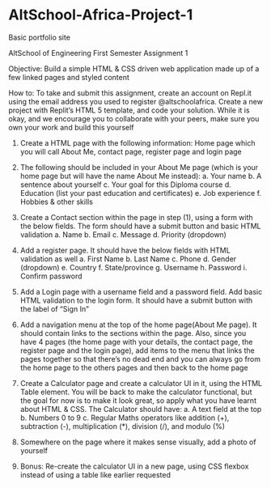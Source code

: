 # AltSchool-Africa-Project-1
Basic portfolio site

AltSchool of Engineering First
Semester Assignment 1

Objective: Build a simple HTML & CSS driven web application made up of a few linked pages
and styled content

How to: To take and submit this assignment, create an account on Repl.it using the email
address you used to register @altschoolafrica. Create a new project with Replit’s HTML 5
template, and code your solution. While it is okay, and we encourage you to collaborate with
your peers, make sure you own your work and build this yourself

1. Create a HTML page with the following information: Home page which you will call
About Me, contact page, register page and login page

2. The following should be included in your About Me page (which is your home page
but will have the name About Me instead):
a. Your name
b. A sentence about yourself
c. Your goal for this Diploma course
d. Education (list your past education and certificates)
e. Job experience
f. Hobbies & other skills

3. Create a Contact section within the page in step (1), using a form with the below
fields. The form should have a submit button and basic HTML validation
a. Name
b. Email
c. Message
d. Priority (dropdown)

4. Add a register page. It should have the below fields with HTML validation as well
a. First Name
b. Last Name
c. Phone
d. Gender (dropdown)
e. Country
f. State/province
g. Username
h. Password
i. Confirm password

5. Add a Login page with a username field and a password field. Add basic HTML
validation to the login form. It should have a submit button with the label of “Sign In”

6. Add a navigation menu at the top of the home page(About Me page). It should
contain links to the sections within the page. Also, since you have 4 pages (the home
page with your details, the contact page, the register page and the login page), add
items to the menu that links the pages together so that there’s no dead end and you
can always go from the home page to the others pages and then back to the home
page

7. Create a Calculator page and create a calculator UI in it, using the HTML Table
element. You will be back to make the calculator functional, but the goal for now is to
make it look great, so apply what you have learnt about HTML & CSS. The
Calculator should have:
a. A text field at the top
b. Numbers 0 to 9
c. Regular Maths operators like addition (+), subtraction (-), multiplication (*),
division (/), and modulo (%)

8. Somewhere on the page where it makes sense visually, add a photo of yourself

9. Bonus: Re-create the calculator UI in a new page, using CSS flexbox instead of
using a table like earlier requested
